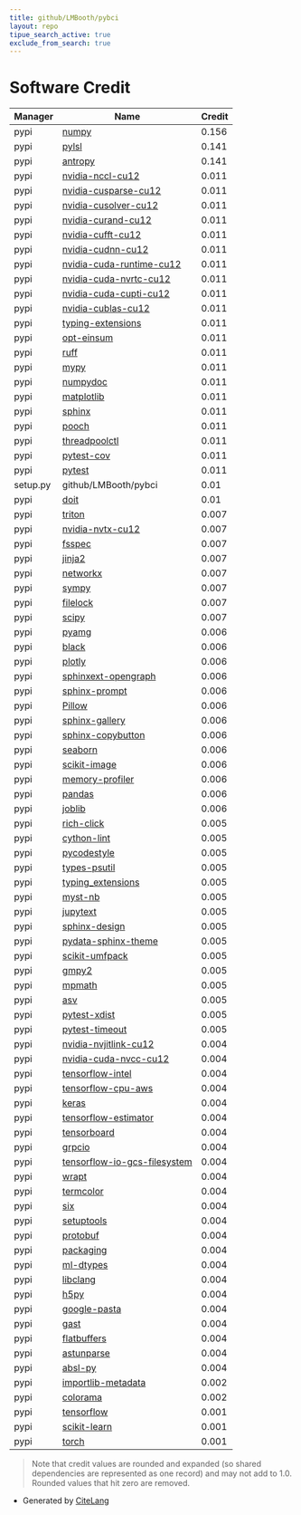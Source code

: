 ```yaml
---
title: github/LMBooth/pybci
layout: repo
tipue_search_active: true
exclude_from_search: true
---
```

# Software Credit

|Manager|Name|Credit|
|-------|----|------|
|pypi|[numpy](https://numpy.org)|0.156|
|pypi|[pylsl](https://github.com/labstreaminglayer/pylsl)|0.141|
|pypi|[antropy](https://raphaelvallat.com/antropy/build/html/index.html)|0.141|
|pypi|[nvidia-nccl-cu12](https://pypi.org/project/nvidia-nccl-cu12)|0.011|
|pypi|[nvidia-cusparse-cu12](https://pypi.org/project/nvidia-cusparse-cu12)|0.011|
|pypi|[nvidia-cusolver-cu12](https://pypi.org/project/nvidia-cusolver-cu12)|0.011|
|pypi|[nvidia-curand-cu12](https://pypi.org/project/nvidia-curand-cu12)|0.011|
|pypi|[nvidia-cufft-cu12](https://pypi.org/project/nvidia-cufft-cu12)|0.011|
|pypi|[nvidia-cudnn-cu12](https://pypi.org/project/nvidia-cudnn-cu12)|0.011|
|pypi|[nvidia-cuda-runtime-cu12](https://pypi.org/project/nvidia-cuda-runtime-cu12)|0.011|
|pypi|[nvidia-cuda-nvrtc-cu12](https://pypi.org/project/nvidia-cuda-nvrtc-cu12)|0.011|
|pypi|[nvidia-cuda-cupti-cu12](https://pypi.org/project/nvidia-cuda-cupti-cu12)|0.011|
|pypi|[nvidia-cublas-cu12](https://pypi.org/project/nvidia-cublas-cu12)|0.011|
|pypi|[typing-extensions](https://pypi.org/project/typing-extensions)|0.011|
|pypi|[opt-einsum](https://pypi.org/project/opt-einsum)|0.011|
|pypi|[ruff](https://pypi.org/project/ruff)|0.011|
|pypi|[mypy](https://pypi.org/project/mypy)|0.011|
|pypi|[numpydoc](https://pypi.org/project/numpydoc)|0.011|
|pypi|[matplotlib](https://pypi.org/project/matplotlib)|0.011|
|pypi|[sphinx](https://pypi.org/project/sphinx)|0.011|
|pypi|[pooch](https://pypi.org/project/pooch)|0.011|
|pypi|[threadpoolctl](https://pypi.org/project/threadpoolctl)|0.011|
|pypi|[pytest-cov](https://pypi.org/project/pytest-cov)|0.011|
|pypi|[pytest](https://pypi.org/project/pytest)|0.011|
|setup.py|github/LMBooth/pybci|0.01|
|pypi|[doit](http://pydoit.org)|0.01|
|pypi|[triton](https://pypi.org/project/triton)|0.007|
|pypi|[nvidia-nvtx-cu12](https://pypi.org/project/nvidia-nvtx-cu12)|0.007|
|pypi|[fsspec](https://pypi.org/project/fsspec)|0.007|
|pypi|[jinja2](https://pypi.org/project/jinja2)|0.007|
|pypi|[networkx](https://pypi.org/project/networkx)|0.007|
|pypi|[sympy](https://pypi.org/project/sympy)|0.007|
|pypi|[filelock](https://pypi.org/project/filelock)|0.007|
|pypi|[scipy](https://scipy.org/)|0.007|
|pypi|[pyamg](https://pypi.org/project/pyamg)|0.006|
|pypi|[black](https://pypi.org/project/black)|0.006|
|pypi|[plotly](https://pypi.org/project/plotly)|0.006|
|pypi|[sphinxext-opengraph](https://pypi.org/project/sphinxext-opengraph)|0.006|
|pypi|[sphinx-prompt](https://pypi.org/project/sphinx-prompt)|0.006|
|pypi|[Pillow](https://pypi.org/project/Pillow)|0.006|
|pypi|[sphinx-gallery](https://pypi.org/project/sphinx-gallery)|0.006|
|pypi|[sphinx-copybutton](https://pypi.org/project/sphinx-copybutton)|0.006|
|pypi|[seaborn](https://pypi.org/project/seaborn)|0.006|
|pypi|[scikit-image](https://pypi.org/project/scikit-image)|0.006|
|pypi|[memory-profiler](https://pypi.org/project/memory-profiler)|0.006|
|pypi|[pandas](https://pypi.org/project/pandas)|0.006|
|pypi|[joblib](https://pypi.org/project/joblib)|0.006|
|pypi|[rich-click](https://github.com/ewels/rich-click)|0.005|
|pypi|[cython-lint](https://pypi.org/project/cython-lint)|0.005|
|pypi|[pycodestyle](https://pypi.org/project/pycodestyle)|0.005|
|pypi|[types-psutil](https://pypi.org/project/types-psutil)|0.005|
|pypi|[typing_extensions](https://pypi.org/project/typing_extensions)|0.005|
|pypi|[myst-nb](https://pypi.org/project/myst-nb)|0.005|
|pypi|[jupytext](https://pypi.org/project/jupytext)|0.005|
|pypi|[sphinx-design](https://pypi.org/project/sphinx-design)|0.005|
|pypi|[pydata-sphinx-theme](https://pypi.org/project/pydata-sphinx-theme)|0.005|
|pypi|[scikit-umfpack](https://pypi.org/project/scikit-umfpack)|0.005|
|pypi|[gmpy2](https://pypi.org/project/gmpy2)|0.005|
|pypi|[mpmath](https://pypi.org/project/mpmath)|0.005|
|pypi|[asv](https://pypi.org/project/asv)|0.005|
|pypi|[pytest-xdist](https://pypi.org/project/pytest-xdist)|0.005|
|pypi|[pytest-timeout](https://pypi.org/project/pytest-timeout)|0.005|
|pypi|[nvidia-nvjitlink-cu12](https://pypi.org/project/nvidia-nvjitlink-cu12)|0.004|
|pypi|[nvidia-cuda-nvcc-cu12](https://pypi.org/project/nvidia-cuda-nvcc-cu12)|0.004|
|pypi|[tensorflow-intel](https://pypi.org/project/tensorflow-intel)|0.004|
|pypi|[tensorflow-cpu-aws](https://pypi.org/project/tensorflow-cpu-aws)|0.004|
|pypi|[keras](https://pypi.org/project/keras)|0.004|
|pypi|[tensorflow-estimator](https://pypi.org/project/tensorflow-estimator)|0.004|
|pypi|[tensorboard](https://pypi.org/project/tensorboard)|0.004|
|pypi|[grpcio](https://pypi.org/project/grpcio)|0.004|
|pypi|[tensorflow-io-gcs-filesystem](https://pypi.org/project/tensorflow-io-gcs-filesystem)|0.004|
|pypi|[wrapt](https://pypi.org/project/wrapt)|0.004|
|pypi|[termcolor](https://pypi.org/project/termcolor)|0.004|
|pypi|[six](https://pypi.org/project/six)|0.004|
|pypi|[setuptools](https://pypi.org/project/setuptools)|0.004|
|pypi|[protobuf](https://pypi.org/project/protobuf)|0.004|
|pypi|[packaging](https://pypi.org/project/packaging)|0.004|
|pypi|[ml-dtypes](https://pypi.org/project/ml-dtypes)|0.004|
|pypi|[libclang](https://pypi.org/project/libclang)|0.004|
|pypi|[h5py](https://pypi.org/project/h5py)|0.004|
|pypi|[google-pasta](https://pypi.org/project/google-pasta)|0.004|
|pypi|[gast](https://pypi.org/project/gast)|0.004|
|pypi|[flatbuffers](https://pypi.org/project/flatbuffers)|0.004|
|pypi|[astunparse](https://pypi.org/project/astunparse)|0.004|
|pypi|[absl-py](https://pypi.org/project/absl-py)|0.004|
|pypi|[importlib-metadata](https://pypi.org/project/importlib-metadata)|0.002|
|pypi|[colorama](https://pypi.org/project/colorama)|0.002|
|pypi|[tensorflow](https://www.tensorflow.org/)|0.001|
|pypi|[scikit-learn](http://scikit-learn.org)|0.001|
|pypi|[torch](https://pytorch.org/)|0.001|


> Note that credit values are rounded and expanded (so shared dependencies are represented as one record) and may not add to 1.0. Rounded values that hit zero are removed.


- Generated by [CiteLang](https://github.com/vsoch/citelang)
